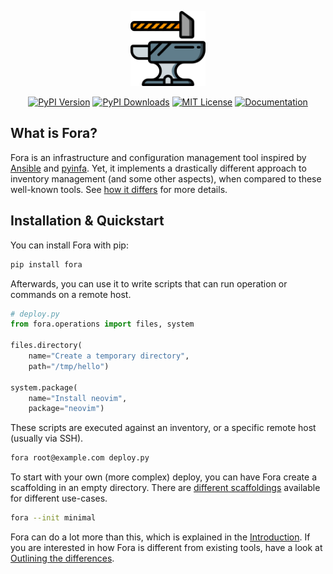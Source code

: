 <p align="center">
   <a href="https://oddlama.gitbook.io/fora"><img width="auto" height="120" src="./docs/fora.png"></a>
</p>

<p align="center">
   <a href="https://pypi.python.org/pypi/fora"><img src="https://img.shields.io/pypi/v/fora?color=green" title="PyPI Version"></a>
   <a href="https://pepy.tech/project/fora"><img src="https://static.pepy.tech/personalized-badge/fora?period=total&units=abbreviation&left_color=grey&right_color=green&left_text=downloads" title="PyPI Downloads"></a>
   <a href="./LICENSE"><img src="https://img.shields.io/badge/license-MIT-blue.svg" title="MIT License"></a>
   <a href="https://oddlama.gitbook.io/fora"><img src="https://img.shields.io/badge/documentation-blue.svg" title="Documentation"></a>
</p>

## What is Fora?

Fora is an infrastructure and configuration management tool inspired by [Ansible](https://www.ansible.com) and [pyinfa](https://pyinfra.com).
Yet, it implements a drastically different approach to inventory management (and some other aspects), when compared to these well-known tools.
See [how it differs](https://oddlama.gitbook.io/fora/outlining-the-differences#how-is-fora-different-from-existing-tools) for more details.

## Installation & Quickstart

You can install Fora with pip:

```bash
pip install fora
```

Afterwards, you can use it to write scripts that can run operation or commands on a remote host.

```python
# deploy.py
from fora.operations import files, system

files.directory(
    name="Create a temporary directory",
    path="/tmp/hello")

system.package(
    name="Install neovim",
    package="neovim")
```

These scripts are executed against an inventory, or a specific remote host (usually via SSH).

```bash
fora root@example.com deploy.py
```

To start with your own (more complex) deploy, you can have Fora create a scaffolding in an empty directory. There are [different scaffoldings](https://oddlama.gitbook.io/fora/usage/introduction#deploy-structure) available for different use-cases.

```bash
fora --init minimal
```

Fora can do a lot more than this, which is explained in the [Introduction](https://oddlama.gitbook.io/fora/usage/introduction). If you are interested in how Fora is different from existing tools, have a look at [Outlining the differences](https://oddlama.gitbook.io/fora/outlining-the-differences).
